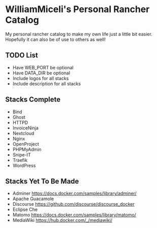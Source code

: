# WilliamMiceli's Personal Rancher Catalog

My personal rancher catalog to make my own life just a little bit easier.
Hopefully it can also be of use to others as well!

## TODO List

* Have WEB_PORT be optional
* Have DATA_DIR be optional
* Include logos for all stacks
* Include description for all stacks

## Stacks Complete

* Bind
* Ghost
* HTTPD
* InvoiceNinja
* Nextcloud
* Nginx
* OpenProject
* PHPMyAdmin
* Snipe-IT
* Traefik
* WordPress

## Stacks Yet To Be Made

* Adminer <https://docs.docker.com/samples/library/adminer/>
* Apache Guacamole
* Discourse <https://github.com/discourse/discourse_docker>
* Eclipse Che
* Matomo <https://docs.docker.com/samples/library/matomo/>
* MediaWiki <https://hub.docker.com/_/mediawiki/>
